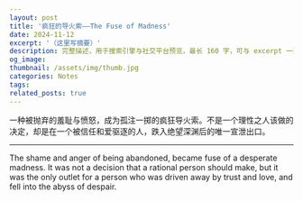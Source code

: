 ```yaml
---
layout: post
title: '疯狂的导火索——The Fuse of Madness'
date: 2024-11-12
excerpt: '（这里写摘要）'
description: 完整描述，用于搜索引擎与社交平台预览，最长 160 字，可与 excerpt 一致
og_image: 
thumbnail: /assets/img/thumb.jpg
categories: Notes
tags: 
related_posts: true
---
```


一种被抛弃的羞耻与愤怒，成为孤注一掷的疯狂导火索。不是一个理性之人该做的决定，却是在一个被信任和爱驱逐的人，跌入绝望深渊后的唯一宣泄出口。

---

The shame and anger of being abandoned, became fuse of a desperate madness. It was not a decision that a rational person should make, but it was the only outlet for a person who was driven away by trust and love, and fell into the abyss of despair.